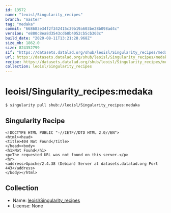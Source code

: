 ```yaml
---
id: 13572
name: "leoisl/Singularity_recipes"
branch: "master"
tag: "medaka"
commit: "668683e34f2f342415c39b19a603be28b098ad4c"
version: "e880c8ea8d3543cd68b4052cb5cb303c"
build_date: "2020-08-11T13:21:28.968Z"
size_mb: 1862.0
size: 824352799
sif: "https://datasets.datalad.org/shub/leoisl/Singularity_recipes/medaka/2020-08-11-668683e3-e880c8ea/e880c8ea8d3543cd68b4052cb5cb303c.sif"
url: https://datasets.datalad.org/shub/leoisl/Singularity_recipes/medaka/2020-08-11-668683e3-e880c8ea/
recipe: https://datasets.datalad.org/shub/leoisl/Singularity_recipes/medaka/2020-08-11-668683e3-e880c8ea/Singularity
collection: leoisl/Singularity_recipes
---
```


# leoisl/Singularity_recipes:medaka

```bash
$ singularity pull shub://leoisl/Singularity_recipes:medaka
```

## Singularity Recipe

```singularity
<!DOCTYPE HTML PUBLIC "-//IETF//DTD HTML 2.0//EN">
<html><head>
<title>404 Not Found</title>
</head><body>
<h1>Not Found</h1>
<p>The requested URL was not found on this server.</p>
<hr>
<address>Apache/2.4.38 (Debian) Server at datasets.datalad.org Port 443</address>
</body></html>
```

## Collection

 - Name: [leoisl/Singularity_recipes](https://github.com/leoisl/Singularity_recipes)
 - License: None

